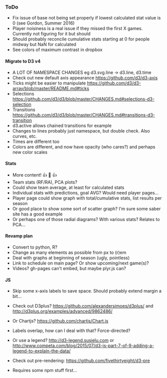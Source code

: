 ### ToDo
- Fix issue of base not being set properly if lowest calculated stat value is 0 (see Gordon, Summer 2016)
- Player noisiness is a real issue if they missed the first X games.  Currently not figuring for it but should
- Should probably reconcile cumulative stats starting at 0 for people midway but NaN for calculated
- See colors of maximum contrast in dropbox
#### Migrate to D3 v4
- A LOT OF NAMESPACE CHANGES eg d3.svg.line -> d3.line, d3.time
- Check out new default axis appearance https://github.com/d3/d3-axis
- Ticks might be easier to manipulate https://github.com/d3/d3-array/blob/master/README.md#ticks
- Selections https://github.com/d3/d3/blob/master/CHANGES.md#selections-d3-selection
- Transitions https://github.com/d3/d3/blob/master/CHANGES.md#transitions-d3-transition
- d3.active allows chained transitions for example
- Changes to lines probably just namespace, but double check. Also curves, etc.
- Times are different too
- Colors are different, and now have opacity (who cares?) and perhaps new color scales
#### Stats
- More content! :+1: :100: :+1:
- Team stats (RF/RA), PCA plots?
- Could show team average, at least for calculated stats
- Individual stats with predictions, goal AVG?  Would need player pages...
- Player page could show graph with total/cumulative stats, list results per season
- Or good place to show some sort of scatter graph?  I'm sure some saber site has a good example
- Or perhaps one of those radial diagrams?  With various stats?  Relates to PCA...
#### Revamp plan
- Convert to python, R?
- Change as many elements as possible from px to (r)em
- Deal with graphs at beginning of season (ugly, pointless)
- Link to schedule on main page?  Or show upcoming/next game(s)?
- Videos?  gh-pages can't embed, but maybe plyr.js can?
#### JS
- Skip some x-axis labels to save space.  Should probably extend margin a bit...

- Check out D3plus? https://github.com/alexandersimoes/d3plus/ and http://d3plus.org/examples/advanced/9862486/
- Or Chartjs? https://github.com/chartjs/Chart.js

- Labels overlap, how can I deal with that?  Force-directed?
- Or use a legend?  http://d3-legend.susielu.com or http://www.competa.com/blog/2015/07/d3-js-part-7-of-9-adding-a-legend-to-explain-the-data/

- Check out pre-rendering: https://github.com/fivethirtyeight/d3-pre
- Requires some npm stuff first...

